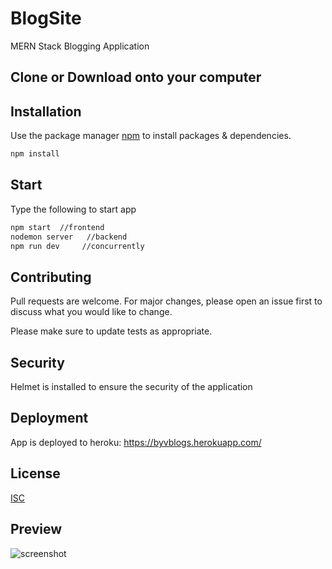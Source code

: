 # BlogSite

MERN Stack Blogging Application

## Clone or Download onto your computer  

## Installation

Use the package manager [npm](https://www.npmjs.com/package/npm) to install packages & dependencies.

```bash
npm install 
```
## Start

Type the following to start app
```bash
npm start  //frontend
nodemon server   //backend
npm run dev     //concurrently
```

## Contributing

Pull requests are welcome. For major changes, please open an issue first to discuss what you would like to change.

Please make sure to update tests as appropriate.

## Security

Helmet is installed to ensure the security of the application

## Deployment

App is deployed to heroku:
https://byvblogs.herokuapp.com/

## License
[ISC](https://www.isc.org/licenses/)

## Preview
![screenshot](/images/app.jpg)
